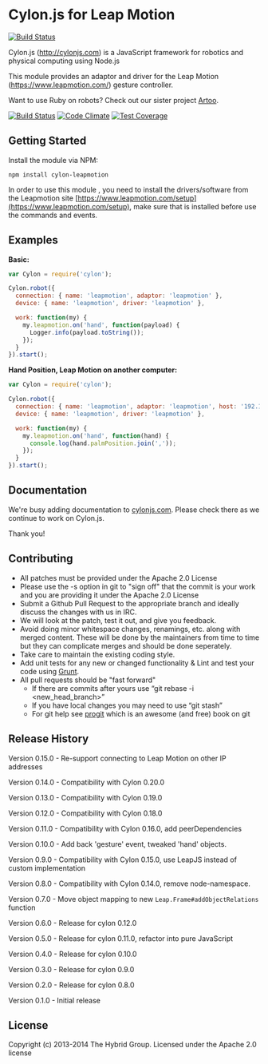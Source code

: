 # Cylon.js for Leap Motion

[![Build Status](https://secure.travis-ci.org/hybridgroup/cylon-leapmotion.png?branch=master)](http://travis-ci.org/hybridgroup/cylon-leapmotion)

Cylon.js (http://cylonjs.com) is a JavaScript framework for robotics and physical computing using Node.js

This module provides an adaptor and driver for the Leap Motion (https://www.leapmotion.com/) gesture controller.

Want to use Ruby on robots? Check out our sister project [Artoo](http://artoo.io).

[![Build Status](https://secure.travis-ci.org/hybridgroup/cylon-leapmotion.png?branch=master)](http://travis-ci.org/hybridgroup/cylon-leapmotion) [![Code Climate](https://codeclimate.com/github/hybridgroup/cylon-leapmotion/badges/gpa.svg)](https://codeclimate.com/github/hybridgroup/cylon-leapmotion) [![Test Coverage](https://codeclimate.com/github/hybridgroup/cylon-leapmotion/badges/coverage.svg)](https://codeclimate.com/github/hybridgroup/cylon-leapmotion)

## Getting Started

Install the module via NPM:

    npm install cylon-leapmotion

In order to use this module , you need to install the drivers/software from the Leapmotion site [https://www.leapmotion.com/setup](https://www.leapmotion.com/setup), make sure that is installed before use the commands and events.

## Examples

**Basic:**
```javascript
var Cylon = require('cylon');

Cylon.robot({
  connection: { name: 'leapmotion', adaptor: 'leapmotion' },
  device: { name: 'leapmotion', driver: 'leapmotion' },

  work: function(my) {
    my.leapmotion.on('hand', function(payload) {
      Logger.info(payload.toString());
    });
  }
}).start();
```

**Hand Position, Leap Motion on another computer:**
```javascript
var Cylon = require('cylon');

Cylon.robot({
  connection: { name: 'leapmotion', adaptor: 'leapmotion', host: '192.168.1.64' },
  device: { name: 'leapmotion', driver: 'leapmotion' },

  work: function(my) {
    my.leapmotion.on('hand', function(hand) {
      console.log(hand.palmPosition.join(','));
    });
  }
}).start();
```

## Documentation

We're busy adding documentation to [cylonjs.com](http://cylonjs.com). Please check there as we continue to work on Cylon.js.

Thank you!

## Contributing

* All patches must be provided under the Apache 2.0 License
* Please use the -s option in git to "sign off" that the commit is your work and you are providing it under the Apache 2.0 License
* Submit a Github Pull Request to the appropriate branch and ideally discuss the changes with us in IRC.
* We will look at the patch, test it out, and give you feedback.
* Avoid doing minor whitespace changes, renamings, etc. along with merged content. These will be done by the maintainers from time to time but they can complicate merges and should be done seperately.
* Take care to maintain the existing coding style.
* Add unit tests for any new or changed functionality & Lint and test your code using [Grunt](http://gruntjs.com/).
* All pull requests should be "fast forward"
  * If there are commits after yours use “git rebase -i <new_head_branch>”
  * If you have local changes you may need to use “git stash”
  * For git help see [progit](http://git-scm.com/book) which is an awesome (and free) book on git

## Release History

Version 0.15.0 - Re-support connecting to Leap Motion on other IP addresses

Version 0.14.0 - Compatibility with Cylon 0.20.0

Version 0.13.0 - Compatibility with Cylon 0.19.0

Version 0.12.0 - Compatibility with Cylon 0.18.0

Version 0.11.0 - Compatibility with Cylon 0.16.0, add peerDependencies

Version 0.10.0 - Add back 'gesture' event, tweaked 'hand' objects.

Version 0.9.0 - Compatibility with Cylon 0.15.0, use LeapJS instead of custom implementation

Version 0.8.0 - Compatibility with Cylon 0.14.0, remove node-namespace.

Version 0.7.0 - Move object mapping to new `Leap.Frame#addObjectRelations` function

Version 0.6.0 - Release for cylon 0.12.0

Version 0.5.0 - Release for cylon 0.11.0, refactor into pure JavaScript

Version 0.4.0 - Release for cylon 0.10.0

Version 0.3.0 - Release for cylon 0.9.0

Version 0.2.0 - Release for cylon 0.8.0

Version 0.1.0 - Initial release

## License

Copyright (c) 2013-2014 The Hybrid Group. Licensed under the Apache 2.0 license
